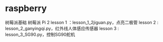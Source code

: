 # raspberry
树莓派基础
树莓派 Pi 2
lesson 1 ：lesson_1_2jiguan.py，点亮二极管
lesson 2 : lesson_2_ganyingqi.py，红外线人体感应传感器
lesson 3 : lesson_3_SG90.py，控制SG90舵机
